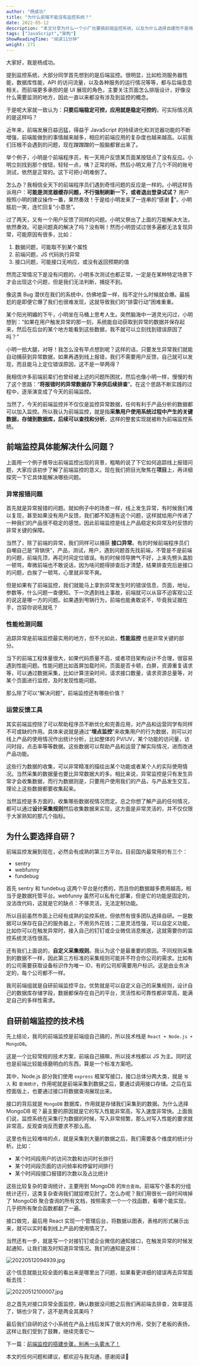 ```yaml
---
author: "杨成功"
title: "为什么前端不能没有监控系统？"
date: 2022-05-12
description: "本文分享为什么一个小厂也要搞前端监控系统，以及为什么选择自建而不是用第三方平台，还有最终的效果怎么样？"
tags: ["JavaScript","架构"]
ShowReadingTime: "阅读11分钟"
weight: 271
---
```

大家好，我是杨成功。

提到监控系统，大部分同学首先想到的是后端监控。很明显，比如检测服务器性能，数据库性能，API 的访问流量，以及各种服务的运行情况等等，都与后端息息相关。而前端更多承担的是 UI 展现的角色，主要关注页面怎么排版设计，好像没什么需要监测的地方，因此一直以来都没有涉及到监控的概念。

于是呢大家就一致认为：**只要后端稳定可控，应用就是稳定可控的**，可实际情况真的是这样吗？

近年来，前端发展日益迅猛，得益于 JavaScript 的持续进化和浏览器功能的不断增强，前端能做到的事情越来越多，相应的前端应用的复杂度也越来越高。以前我们压根不会遇到的问题，现在蹭蹭蹭的一股脑都冒出来了。

举个例子，小明是个前端程序员，有一天用户反馈某页面某按钮点了没有反应。小明立刻找到那个按钮，轻轻一点，咦？正常的呀。然后小明又用了几个不同的账号测试，依然是正常的。这下可把小明难倒了。

怎么办？我相信全天下的前端程序员们遇到奇怪问题的反应是一样的。小明这样告诉用户：**可能是浏览器缓存问题，不行强制刷新一下，或者退出登录试试？** 用户按照小明的建议操作一番，果然奏效！于是给小明发来了一连串的“感谢 🙏”。小明尴尬一笑，连忙回复“小意思”。

过了两天，又有一个用户反馈了同样的问题。小明又祭出了上面的万能解决大法，依然奏效。可是问题真的解决了吗？没有啊！然而小明尝试过很多遍都无法复现异常，可能原因有很多，比如：

1.  数据问题，可能取不到某个属性
2.  前端问题，JS 代码执行异常
3.  接口问题，可能接口无响应，或没有返回预期的值

然而正常情况下是没有问题的，小明多次测试也都正常，一定是在某种特定场景下才会出现这个问题，但是我们无法判断，捕捉不到。

像这类 Bug 潜伏在我们的系统中，仿佛地雷一样，指不定什么时候就会爆。最尴尬的是即便它爆了我们也很难发现，这就导致我们的“排雷行动”困难重重。

某个阳光明媚的下午，小明坐在马桶上思考人生。突然脑海中一道灵光闪过，小明想到：“如果在用户触发异常的那一刻，系统能自动获取到异常的数据并保存起来，然后在后台的某个地方能看到这些数据，我不就可以立刻找到错误原因了吗？”

小明一拍大腿，对呀！我怎么没有早点想到呢？这样的话，只要发生异常我们就能自动捕获到异常数据，如果再遇到线上报错，我们不需要用户反馈，自己就可以发现，而且能马上定位错误原因，这不是一举两得？

我相信许多前端前辈们也曾经被上述的问题所困扰，然后也像小明一样，慢慢的有了这个思路：“**将报错时的异常数据存下来供后续排查**”。在这个思路不断实践的过程中，逐渐演变成了今天的前端监控。

当然了，今天的前端监控并不仅仅是监控异常数据，任何有利于产品分析的数据都可以加入监控。所以我认为前端监控，就是指**采集用户使用系统过程中产生的关键数据，存储到数据库，后续可以查找和分析**，这样的整套实现就被称为前端监控系统。

前端监控具体能解决什么问题？
--------------

上面用一个例子推导出前端监控出现的背景，粗略的说了下它如何追踪线上报错问题，大家应该初步了解了前端监控的意义。现在我们把目光聚焦在**项目**上，再详细探究一下它具体能解决哪些问题。

### 异常报错问题

首先就是异常报错的问题。就如例子中的场景一样，线上发生异常，有时候我们难以复现，甚至如果没有用户反馈，我们都不知道有这个问题，这样就给用户传递了一种我们的产品很不稳定的感觉。因此前端监控是线上产品稳定和异常及时反馈的非常关键的保障。

当然了，除了前端的异常，我们同样可以捕获 **接口异常**。有的时候前端程序员们自嘲自己是“背锅侠”，产品，测试，用户，遇到问题首先找前端，不管是不是前端的问题，前端先顶，再花时间定位错误。有的时候领导脾气不好，上来先劈头盖脸一顿骂，卑微前端也不敢说话，因为啥问题得排查后才清楚，结果排查完后是接口的问题，白挨了一顿骂，心里就非常不爽。

但是如果有了前端监控，我们就能马上拿到异常发生时的错误信息，页面，地址，参数等，什么问题一查便知。下一次遇到线上事故，前端就可以从容不迫客观公正的说这是哪一方的问题。如果遇到甩锅行为，前端也能勇敢说不，毕竟我证据在手，岂容你说吼就吼？

### 性能检测问题

追踪异常是前端监控最实用的地方，但不光如此，**性能监控** 也是非常关键的部分。

当下的前端工程体量很大，如果代码质量不高，或者项目架构设计不合理，很容易遇到性能问题。性能问题比如首屏加载时间，页面是否卡顿，白屏，资源重复请求等，可以通过数据采集，比如计算渲染时间，请求接口数量，请求资源总量等，对某个页面进行监控，及时发现性能问题。

那么除了可以“解决问题”，前端监控还有哪些价值？

### 运营反馈工具

其实前端监控除了可以帮助程序员不断优化和完善应用，对产品和运营同学有同样不可或缺的作用。具体来说就是通过“**埋点监控**”来收集用户的行为数据，则可以对线上产品的使用情况作出统计分析，比如整体的 PV/UV，某个功能的访问量，访问时段，点击率等等数据。这些数据可以帮助产品和运营了解实际情况，进而改进产品功能。

这些行为数据的收集，可以非常精准的描绘出某个功能或者某个人的实际使用情况。当然采集的数据量也要比异常数据大的多。相比来说，异常监控是只有发生异常才会收集数据，而行为数据则是，只要用户使用我们的产品，与产品发生交互，理论上这些数据都要收集起来。

当然监控是多方面的，收集哪些数据视情况而定。总之你想了解产品的任何情况，都可以通过**设计采集规则**然后收集数据来实现，这方面是非常灵活的，并不仅仅限于大家熟知的那几个指标。

为什么要选择自研？
---------

前端监控发展到现在，必然会有成熟的第三方平台。目前国内最常用的有三个：

*   sentry
*   webfunny
*   fundebug

首先 sentry 和 fundebug 这两个平台是付费的，而且你的数据越多费用越高，相当于是数据托管平台。webfunny 虽然可以私有化部署，但是它的功能是固定的，没法改代码，这就是它的缺点：不够灵活，无法定制功能。

所以目前虽然市面上已经有成熟的监控系统，但依然有很多团队选择自研。一是数据可以保存在自己的服务器上，不用另外花钱；二是灵活性强，可以自定义功能，比如你可以在触发异常时，接入自己的钉钉或企业微信消息推送，这就需要你的监控系统灵活性很高。

还有我们上面说的，**自定义采集规则**。我认为这个是最重要的原因。不同规则采集到的数据不一样，因此第三方标准的采集规则可能并不符合你公司的需求。比如有的公司需要获取设备标识作为唯一 ID，有的公司却需要用户标识。这是由业务决定的，每个公司都不一样。

我司前端组就是自研前端监控平台。优势就是可以自定义自己的采集规则，设计自己的数据库存储字段，数据都保存在自己的平台，灵活性和可靠性都非常高，能满足自己的多样性需求。

自研前端监控的技术栈
----------

先上结论，我司的前端监控是前端组自己搞的，所以技术栈是 `React + Node.js + MongoDB`。

这是一个比较常规的技术方案，前端自己搞嘛，所以技术栈都以 JS 为主。同时这也是前端比较能琢磨明白的东西，算是一个标准方案吧。

其中，Node.js 部分我们使用 `express` 框架写接口，接口总体分两大类，就是 `写入` 和 `查询统计`，作用呢就是前端采集到数据之后，要通过调用接口存储。之后在监控面版上，也要通过接口将数据查询展现出来。

接口的背后就是 `MongoDB` 数据库，作用就是存储我们采集到的数据。为什么选择 MongoDB 呢？最主要的原因就是它的写入性能非常高，写入速度非常快。上面我们说，监控系统在采集行为数据的时候，写入非常频繁，那么对写入性能的要求就非常高，反观查询反而要求不那么高。

这里也有比较难啃的点，就是采集到大量的数据之后，我们需要各个维度的统计分析。比如：

*   某个时间段用户的访问次数和访问时长排行
*   某个时间段页面的访问频率和停留时间排行
*   某个时间段接口报错的次数以及占比统计

这些比较复杂的查询统计，主要用到 MongoDB 的`聚合查询`。前端写个基本的分组统计还行，这类复杂查询我们就捉襟见肘了。怎么办呢？我们用很长一段时间啃掉了 MongoDB 聚合查询的所有文档，按照需求一个一个找函数，看哪个能实现，几乎把所有聚合函数都翻了一遍。

接口做完，最后用 React 实现一个管理后台，将数据以图表，表格的形式展示出来，就可以实时看到线上产品的使用情况了。

当然还有一步，就是写一个对接钉钉或企业微信的通知接口，在触发异常的时候发起通知，让我们能及时知道异常情况。我们的通知是这样：

![20220512094939.jpg](https://p3-juejin.byteimg.com/tos-cn-i-k3u1fbpfcp/46059feba08343498f2ff630b23c7f95~tplv-k3u1fbpfcp-jj-mark:3024:0:0:0:q75.awebp#?w=1056&h=572&s=80820&e=jpg&b=fefefe)

这个信息就能比较全面的看出来是哪里出了问题，如果看更详细的错误再去异常面板去找：

![20220512100007.jpg](https://p9-juejin.byteimg.com/tos-cn-i-k3u1fbpfcp/a75298dec6d04536bc76711db82c2aa0~tplv-k3u1fbpfcp-jj-mark:3024:0:0:0:q75.awebp#?w=1919&h=829&s=177793&e=jpg&b=fefefe)

总之首先对接口异常全面监控，确认数据没问题之后我们再前端去排查，效率提高了，锅也少背了，这不是两全其美吗？

最后我们自研的这个小系统在产品上线后发挥了很大的作用，受到了老板的表扬，这样让我们受到了鼓舞，继续完善它～

下一篇：[前端监控的搭建步骤，别再一头雾水了！](https://juejin.cn/post/7100395869286957092 "https://juejin.cn/post/7100395869286957092")

本文的任何问题和建议，都欢迎与我沟通，感谢阅读🙏